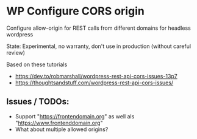 # WP Configure CORS origin
Configure allow-origin for REST calls from different domains for headless wordpress

State: Experimental, no warranty, don't use in production (without careful review)

Based on these tutorials

- https://dev.to/robmarshall/wordpress-rest-api-cors-issues-13p7
- https://thoughtsandstuff.com/wordpress-rest-api-cors-issues/

## Issues / TODOs:

- Support "https://frontendomain.org" as well als "https://www.frontenddomain.org"
- What about multiple allowed origins?

